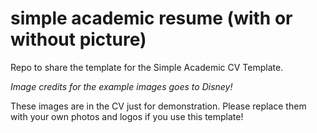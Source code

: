 # simple academic resume (with or without picture)
Repo to share the template for the Simple Academic CV Template.

*Image credits for the example images goes to Disney!*

These images are in the CV just for demonstration.
Please replace them with your own photos and logos if you use this template!

